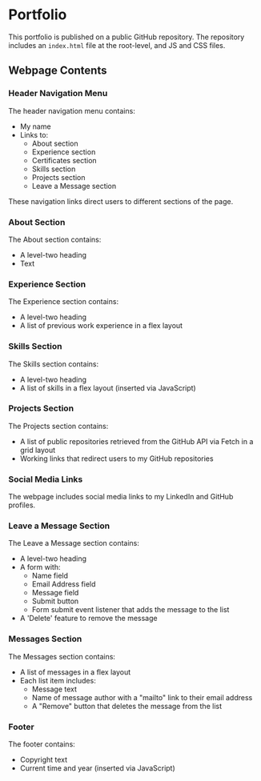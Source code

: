 # Portfolio

This portfolio is published on a public GitHub repository. The repository includes an `index.html` file at the root-level, and JS and CSS files.

## Webpage Contents

### Header Navigation Menu

The header navigation menu contains:

- My name
- Links to:
  - About section
  - Experience section
  - Certificates section
  - Skills section
  - Projects section
  - Leave a Message section

These navigation links direct users to different sections of the page.

### About Section

The About section contains:

- A level-two heading
- Text

### Experience Section

The Experience section contains:

- A level-two heading
- A list of previous work experience in a flex layout

### Skills Section

The Skills section contains:

- A level-two heading
- A list of skills in a flex layout (inserted via JavaScript)

### Projects Section

The Projects section contains:

- A list of public repositories retrieved from the GitHub API via Fetch in a grid layout
- Working links that redirect users to my GitHub repositories

### Social Media Links

The webpage includes social media links to my LinkedIn and GitHub profiles.

### Leave a Message Section

The Leave a Message section contains:

- A level-two heading
- A form with:
  - Name field
  - Email Address field
  - Message field
  - Submit button
  - Form submit event listener that adds the message to the list
- A 'Delete' feature to remove the message

### Messages Section

The Messages section contains:

- A list of messages in a flex layout
- Each list item includes:
  - Message text
  - Name of message author with a "mailto" link to their email address
  - A "Remove" button that deletes the message from the list

### Footer

The footer contains:

- Copyright text
- Current time and year (inserted via JavaScript)
